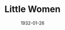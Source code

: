 ---
title: Little Women
date: 1932-01-26
closing_date:
layout: productions
playbill:
Theatre: Theatre Jacksonville
cast:
- Amy: Agatha Smith
- Hannah Mullett: Anne C. Lalor
- Laurie: Carl Cesery
- Jo: Dorothy McKinnon
- Meg: Edith Simmons
- Professor Bhaer: Edward Goodman
- Mrs. March: Gertrude F. Jacobi
- Mr. March: Isaac Peiser
- Mr. Laurence: Joseph Byrnes
- Aunt March: Marguerite Culp
- Beth: Mary Keen
- John Brooke: Stokes Perry
crew:
- Director: Philip Devlin
- Costumes: Will Louis
- Staging: Anne C. Lalor
understudies:
orchestra:
external_links:
---